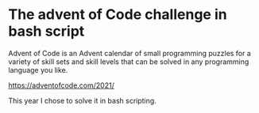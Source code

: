 # The advent of Code challenge in bash script

Advent of Code is an Advent calendar of small programming puzzles for a variety of skill sets and skill levels that can be solved in any programming language you like.

https://adventofcode.com/2021/

This year I chose to solve it in bash scripting.
